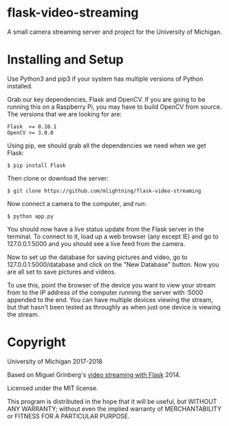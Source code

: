 flask-video-streaming
=====================
A small camera streaming server and project for the University of Michigan.

Installing and Setup
====================
Use Python3 and pip3 if your system has multiple versions of Python installed.

Grab our key dependencies, Flask and OpenCV. If you are going to be running
this on a Raspberry Pi, you may have to build OpenCV from source. The versions
that we are looking for are:

```
Flask  >= 0.10.1
OpenCV >= 3.0.0
```

Using pip, we should grab all the dependencies we need when we get Flask:

```
$ pip install Flask
```

Then clone or download the server:

```
$ git clone https://github.com/mlightning/flask-video-streaming
```

Now connect a camera to the computer, and run:

```
$ python app.py
```

You should now have a live status update from the Flask server in the terminal.
To connect to it, load up a web browser (any except IE) and go to 127.0.0.1:5000
and you should see a live feed from the camera.

Now to set up the database for saving pictures and video, go to 127.0.0.1:5000/database
and click on the "New Database" button. Now you are all set to save pictures and videos.

To use this, point the browser of the device you want to view your stream from
to the IP address of the computer running the server with :5000 appended to the end.
You can have multiple devices viewing the stream, but that hasn't been tested as
throughly as when just one device is viewing the stream.

Copyright
=========
University of Michigan 2017-2018

Based on Miguel Grinberg's [video streaming with Flask](http://blog.miguelgrinberg.com/post/video-streaming-with-flask) 2014.

Licensed under the MIT license.

This program is distributed in the hope that it will be useful,
but WITHOUT ANY WARRANTY; without even the implied warranty of
MERCHANTABILITY or FITNESS FOR A PARTICULAR PURPOSE.